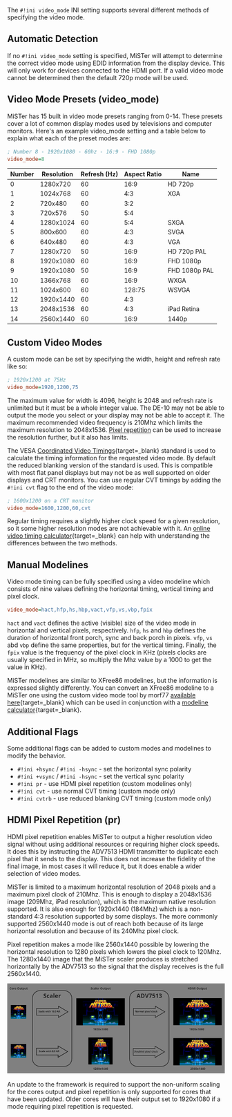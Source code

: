 The `#!ini video_mode` INI setting supports several different methods of specifying the video mode.

## Automatic Detection
If no `#!ini video_mode` setting is specified, MiSTer will attempt to determine the correct video mode using EDID information from the display device. This will only work for devices connected to the HDMI port. If a valid video mode cannot be determined then the default 720p mode will be used.

## Video Mode Presets (video_mode)
MiSTer has 15 built in video mode presets ranging from 0-14. These presets cover a lot of common display modes used by televisions and computer monitors. Here's an example video_mode setting and a table below to explain what each of the preset modes are:
```ini
; Number 8 - 1920x1080 - 60hz - 16:9 - FHD 1080p
video_mode=8
```

| Number | Resolution | Refresh (Hz) | Aspect Ratio | Name          |
| ------ | ---------- | ------------ | ------------ | ------------- |
| 0      | 1280x720   | 60           | 16:9         | HD 720p       |
| 1      | 1024x768   | 60           | 4:3          | XGA           |
| 2      | 720x480    | 60           | 3:2          |               |
| 3      | 720x576    | 50           | 5:4          |               |
| 4      | 1280x1024  | 60           | 5:4          | SXGA          |
| 5      | 800x600    | 60           | 4:3          | SVGA          |
| 6      | 640x480    | 60           | 4:3          | VGA           |
| 7      | 1280x720   | 50           | 16:9         | HD 720p PAL   |
| 8      | 1920x1080  | 60           | 16:9         | FHD 1080p     |
| 9      | 1920x1080  | 50           | 16:9         | FHD 1080p PAL |
| 10     | 1366x768   | 60           | 16:9         | WXGA          |
| 11     | 1024x600   | 60           | 128:75       | WSVGA         |
| 12     | 1920x1440  | 60           | 4:3          |               |
| 13     | 2048x1536  | 60           | 4:3          | iPad Retina   |
| 14     | 2560x1440  | 60           | 16:9         | 1440p         |

## Custom Video Modes
A custom mode can be set by specifying the width, height and refresh rate like so:
```ini
; 1920x1200 at 75Hz
video_mode=1920,1200,75
```
The maximum value for width is 4096, height is 2048 and refresh rate is unlimited but it must be a whole integer value. The DE-10 may not be able to output the mode you select or your display may not be able to accept it. The maximum recommended video frequency is 210Mhz which limits the maximum resolution to 2048x1536. [Pixel repetition](#hdmi-pixel-repetition) can be used to increase the resolution further, but it also has limits.

The VESA [Coordinated Video Timings](https://en.wikipedia.org/wiki/Coordinated_Video_Timings){target=_blank} standard is used to calculate the timing information for the requested video mode. By default the reduced blanking version of the standard is used. This is compatible with most flat panel displays but may not be as well supported on older displays and CRT monitors. You can use regular CVT timings by adding the `#!ini cvt` flag to the end of the video mode:
```ini
; 1600x1200 on a CRT monitor
video_mode=1600,1200,60,cvt
```
Regular timing requires a slightly higher clock speed for a given resolution, so it some higher resolution modes are not achievable with it. An [online video timing calculator](https://tomverbeure.github.io/video_timings_calculator){target=_blank} can help with understanding the differences between the two methods.

## Manual Modelines
Video mode timing can be fully specified using a video modeline which consists of nine values defining the horizontal timing, vertical timing and pixel clock.
```ini
video_mode=hact,hfp,hs,hbp,vact,vfp,vs,vbp,fpix
```
`hact` and `vact` defines the active (visible) size of the video mode in horizontal and vertical pixels, respectively. `hfp`, `hs` and `hbp` defines the duration of horizontal front porch, sync and back porch in pixels. `vfp`, `vs` abd `vbp` define the same properties, but for the vertical timing. Finally, the `fpix` value is the frequency of the pixel clock in KHz (pixels clocks are usually specified in MHz, so multiply the Mhz value by a 1000 to get the value in KHz).

MiSTer modelines are similar to XFree86 modelines, but the information is expressed slightly differently. You can convert an XFree86 modeline to a MiSTer one using the custom video mode tool by morf77 [available here](https://morf77.pythonanywhere.com/){target=_blank} which can be used in conjunction with a [modeline calculator](https://arachnoid.com/modelines/){target=_blank}.

## Additional Flags
Some additional flags can be added to custom modes and modelines to modify the behavior.

 * `#!ini +hsync` / `#!ini -hsync` - set the horizontal sync polarity
 * `#!ini +vsync` / `#!ini -hsync` - set the vertical sync polarity
 * `#!ini pr` - use HDMI pixel repetition (custom modelines only)
 * `#!ini cvt` - use normal CVT timing (custom mode only)
 * `#!ini cvtrb` - use reduced blanking CVT timing (custom mode only)

## HDMI Pixel Repetition (pr)
HDMI pixel repetition enables MiSTer to output a higher resolution video signal without using additional resources or requiring higher clock speeds. It does this by instructing the ADV7513 HDMI transmitter to duplicate each pixel that it sends to the display. This does not increase the fidelity of the final image, in most cases it will reduce it, but it does enable a wider selection of video modes.

MiSTer is limited to a maximum horizontal resolution of 2048 pixels and a maximum pixel clock of 210Mhz. This is enough to display a 2048x1536 image (209Mhz, iPad resolution), which is the maximum native resolution supported. It is also enough for 1920x1440 (184Mhz) which is a non-standard 4:3 resolution supported by some displays. The more commonly supported 2560x1440 mode is out of reach both because of its large horizontal resolution and because of its 240Mhz pixel clock.

Pixel repetition makes a mode like 2560x1440 possible by lowering the horizontal resolution to 1280 pixels which lowers the pixel clock to 120Mhz. The 1280x1440 image that the MiSTer scaler produces is stretched horizontally by the ADV7513 so the signal that the display receives is the full 2560x1440.

![Pixel Repetition Pipeline](img/pixel-repeat.png)

An update to the framework is required to support the non-uniform scaling for the cores output and pixel repetition is only supported for cores that have been updated. Older cores will have their output set to 1920x1080 if a mode requiring pixel repetition is requested.
